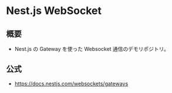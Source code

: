 # Nest.js WebSocket

## 概要

- Nest.js の Gateway を使った Websocket 通信のデモリポジトリ。

## 公式

- https://docs.nestjs.com/websockets/gateways